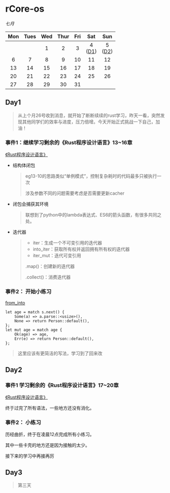 # rCore-os

*七月*

| Mon | Tues | Wed | Thur | Fri | Sat | Sun |
| :--: | :--: | :--: | :--: | :--: | :--: | :--: |
|   |   | 1 | 2 | 3 | 4<br>([D1](#day1)) | 5<br>([D2](#day2)) |
| 6 | 7 | 8 | 9 |  10  | 11 | 12 |
| 13 | 14 | 15 | 16 | 17 | 18 | 19 |
| 20 | 21 | 22 | 23 | 24 | 25 | 26 |
| 27 | 28 | 29 | 30 | 31 |  |  |



## Day1

> 从上个月26号收到消息，就开始了断断续续的rust学习，昨天一看，突然发现其他同学们的效率与进度，压力倍增。今天开始正式挑战一下自己，加油！
>

### 事件1：继续学习剩余的《Rust程序设计语言》13~16章

[《Rust程序设计语言》](https://kaisery.github.io/trpl-zh-cn/ch13-01-closures.html )

- 结构体闭包

  >eg13-10的思路类似“单例模式”，控制复杂耗时的代码最多只被执行一次
  >
  >涉及参数不同的问题需要考虑是否需要更新cacher

- 闭包会捕获其环境

  > 联想到了python中的lambda表达式、ES6的箭头函数，有很多共同之处。

- 迭代器

  >- iter：生成一个不可变引用的迭代器
  >- into_iter：获取所有权并返回拥有所有权的迭代器
  >- iter_mut：迭代可变引用
  >
  >.map()：创建新的迭代器
  >
  >.collect()：消费迭代器

### 事件2： 开始小练习

[from_into](https://github.com/starEvil01/rCore-os/tree/master/rustlings/exercisesconversions/from_into.rs)

```
let age = match s.next() {
    Some(a) => a.parse::<usize>(),
    None => return Person::default(),
};
let mut age = match age {
    Ok(age) => age,
    Err(e) => return Person::default(),
};
```

> 这里应该有更简洁的写法，学习到了回来改


## Day2

### 事件1 学习剩余的《Rust程序设计语言》17~20章

[《Rust程序设计语言》](https://kaisery.github.io/trpl-zh-cn/ch18-02-refutability.html)

终于过完了所有语法，一些地方还没有消化。

### 事件2： 小练习

历经曲折，终于在凌晨12点完成所有小练习。

其中一些卡壳的地方还是因为接触的太少。

接下来的学习中再接再厉

## Day3

> 第三天
